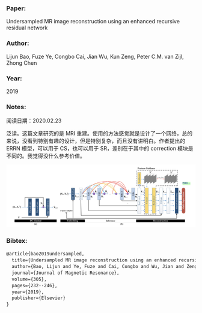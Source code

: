 ### Paper:

Undersampled MR image reconstruction using an enhanced recursive residual network

### Author:

Lijun Bao, Fuze Ye, Congbo Cai, Jian Wu, Kun Zeng, Peter C.M. van Zijl, Zhong Chen

### Year:

2019

### Notes:

阅读日期：2020.02.23

泛读。这篇文章研究的是 MRI 重建。使用的方法感觉就是设计了一个网络，总的来说，没看到特别有趣的设计，但是特别复杂，而且没有讲明白。作者提出的 ERRN 模型，可以用于 CS，也可以用于 SR，差别在于其中的 correction 模块是不同的。我觉得没什么参考价值。

<img src="https://raw.githubusercontent.com/Theodore-PKU/pictures/master/20200224104141.png"/>

### Bibtex:

```latex
@article{bao2019undersampled,
  title={Undersampled MR image reconstruction using an enhanced recursive residual network},
  author={Bao, Lijun and Ye, Fuze and Cai, Congbo and Wu, Jian and Zeng, Kun and van Zijl, Peter CM and Chen, Zhong},
  journal={Journal of Magnetic Resonance},
  volume={305},
  pages={232--246},
  year={2019},
  publisher={Elsevier}
}
```

